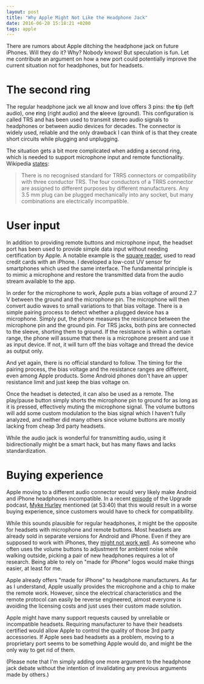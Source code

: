 ```yaml
---
layout: post
title: "Why Apple Might Not Like the Headphone Jack"
date: 2016-06-28 15:18:21 +0200
tags: apple
---
```


There are rumors about Apple ditching the headphone jack on future iPhones. Will they do it? Why? Nobody knows! But speculation is fun. Let me contribute an argument on how a new port could potentially improve the current situation not for headphones, but for headsets. 

# The second ring

The regular headphone jack we all know and love offers 3 pins: the **t**ip (left audio), one **r**ing (right audio) and the **s**leeve (ground). This configuration is called TRS and has been used to transmit stereo audio signals to headphones or between audio devices for decades. The connector is widely used, reliable and the only drawback I can think of is that they create short circuits while plugging and unplugging. 

The situation gets a bit more complicated when adding a second ring, which is needed to support microphone input and remote functionality. Wikipedia [states](https://en.wikipedia.org/wiki/Phone_connector_(audio)#PDAs_.26_mobile_phones):

> There is no recognised standard for TRRS connectors or compatibility with three conductor TRS. The four conductors of a TRRS connector are assigned to different purposes by different manufacturers. Any 3.5 mm plug can be plugged mechanically into any socket, but many combinations are electrically incompatible.

# User input

In addition to providing remote buttons and microphone input, the headset port has been used to provide simple data input without needing certification by Apple. A notable example is the [square reader](https://squareup.com/reader), used to read credit cards with an iPhone. I developed a low-cost UV sensor for smartphones which used the same interface. The fundamental principle is to mimic a microphone and restore the transmitted data from the audio stream available to the app. 

In order for the microphone to work, Apple puts a bias voltage of around 2.7 V between the ground and the microphone pin. The microphone will then convert audio waves to small variations to that bias voltage. There is a simple pairing process to detect whether a plugged device has a microphone. Simply put, the phone measures the resistance between the microphone pin and the ground pin. For TRS jacks, both pins are connected to the sleeve, shorting them to ground. If the resistance is within a certain range, the phone will assume that there is a microphone present and use it as input device. If not, it will turn off the bias voltage and thread the device as output only. 

And yet again, there is no official standard to follow. The timing for the pairing process, the bias voltage and the resistance ranges are different, even among Apple products. Some Android phones don't have an upper resistance limit and just keep the bias voltage on. 

Once the headset is detected, it can also be used as a remote. The play/pause button simply shorts the microphone pin to ground for as long as it is pressed, effectively muting the microphone signal. The volume buttons will add some custom modulation to the bias signal which I haven't fully analyzed, and neither did many others since volume buttons are mostly lacking from cheap 3rd party headsets. 

While the audio jack is wonderful for transmitting audio, using it bidirectionally might be a smart hack, but has many flaws and lacks standardization. 

# Buying experience

Apple moving to a different audio connector would very likely make Android and iPhone headphones incompatible. In a recent [episode](https://www.relay.fm/upgrade/95) of the Upgrade podcast, [Myke Hurley](https://twitter.com/imyke) mentioned (at 53:40) that this would result in a worse buying experience, since customers would have to check for compatibility. 

While this sounds plausible for regular headphones, it might be the opposite for headsets with microphone and remote buttons. Most headsets are already sold in separate versions for Android and iPhone. Even if they are supposed to work with iPhones, they [might not work well](http://thewirecutter.com/2015/03/a-word-on-the-iphone-6-iphone-6-plus-and-third-party-headphones/). As someone who often uses the volume buttons to adjustment for ambient noise while walking outside, picking a pair of new headphones requires a lot of research. Being able to rely on "made for iPhone" logos would make things easier, at least for me. 

Apple already offers "made for iPhone" to headphone manufacturers. As far as I understand, Apple usually provides the microphone and a chip to make the remote work. However, since the electrical characteristics and the remote protocol can easily be reverse engineered, almost everyone is avoiding the licensing costs and just uses their custom made solution. 

Apple might have many support requests caused by unreliable or incompatible headsets. Requiring manufacturer to have their headsets certified would allow Apple to control the quality of those 3rd party accessories. If Apple sees bad headsets as a problem, moving to a proprietary port seems to be something Apple would do, and might be the only way to get rid of them. 

(Please note that I'm simply adding one more argument to the headphone jack debate without the intention of invalidating any previous arguments made by others.)


